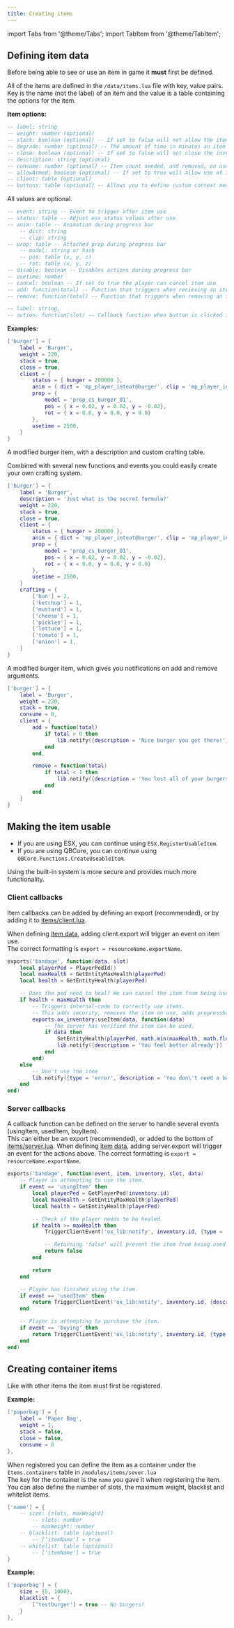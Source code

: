 ```yaml
---
title: Creating items
---
```


import Tabs from '@theme/Tabs';
import TabItem from '@theme/TabItem';

## Defining item data

Before being able to see or use an item in game it **must** first be defined.

All of the items are defined in the `/data/items.lua` file with key, value pairs.  
Key is the name (not the label) of an item and the value is a table containing the
options for the item.

**Item options:**
<Tabs>
<TabItem value='shared' label='Shared'>

```lua
-- label: string
-- weight: number (optional)
-- stack: boolean (optional) -- If set to false will not allow the item to be stacked
-- degrade: number (optional) -- The amount of time in minutes an item will degrade after
-- close: boolean (optional) -- If set to false will not close the inventory on item use
-- description: string (optional)
-- consume: number (optional) -- Item count needed, and removed, on use. (Default: 1) Set to a decimal for durability loss (0.2 = 20%)
-- allowArmed: boolean (optional) -- If set to true will allow use of item while armed with a weapon
-- client: table (optional)
-- buttons: table (optional) -- Allows you to define custom context menu functions for the item
```

</TabItem>
<TabItem value='client' label='Client'>

All values are optional.

```lua
-- event: string -- Event to trigger after item use
-- status: table -- Adjust esx_status values after use
-- anim: table -- Animation during progress bar
    -- dict: string
    -- clip: string
-- prop: table -- Attached prop during progress bar
    -- model: string or hash
    -- pos: table (x, y, z)
    -- rot: table (x, y, z)
-- disable: boolean -- Disables actions during progress bar
-- usetime: number
-- cancel: boolean -- If set to true the player can cancel item use
-- add: function(total) -- Function that triggers when recieving an item (Returns total item count as `total`)
-- remove: function(total) -- Function that triggers when removing an item (Returns total item count as `total`)
```

</TabItem>
<TabItem value='buttons' label='Buttons'>

```lua
-- label: string,
-- action: function(slot) -- Callback function when button is clicked in context menu, returns item slot
```

</TabItem>
</Tabs>

**Examples:**
<Tabs>
<TabItem value='burger' label='Burger'>

```lua
['burger'] = {
    label = 'Burger',
    weight = 220,
    stack = true,
    close = true,
    client = {
        status = { hunger = 200000 },
        anim = { dict = 'mp_player_inteat@burger', clip = 'mp_player_int_eat_burger_fp' },
        prop = {
            model = 'prop_cs_burger_01',
            pos = { x = 0.02, y = 0.02, y = -0.02},
            rot = { x = 0.0, y = 0.0, y = 0.0}
        },
        usetime = 2500,
    }
}
```

</TabItem>
<TabItem value='custom_burger' label='Custom burger'>

A modified burger item, with a description and custom crafting table.

Combined with several new functions and events you could easily create your own crafting system.

```lua
['burger'] = {
    label = 'Burger',
    description = 'Just what is the secret formula?'
    weight = 220,
    stack = true,
    close = true,
    client = {
        status = { hunger = 200000 },
        anim = { dict = 'mp_player_inteat@burger', clip = 'mp_player_int_eat_burger_fp' },
        prop = {
            model = 'prop_cs_burger_01',
            pos = { x = 0.02, y = 0.02, y = -0.02},
            rot = { x = 0.0, y = 0.0, y = 0.0}
        },
        usetime = 2500,
    }
    crafting = {
        ['bun'] = 2,
        ['ketchup'] = 1,
        ['mustard'] = 1,
        ['cheese'] = 1,
        ['pickles'] = 1,
        ['lettuce'] = 1,
        ['tomato'] = 1,
        ['onion'] = 1,
    }
}
```

</TabItem>
<TabItem value='notify_burger' label='Notify burger'>

A modified burger item, which gives you notifications on add and remove arguments.

```lua
['burger'] = {
    label = 'Burger',
    weight = 220,
    stack = true,
    consume = 0,
    client = {
        add = function(total)
            if total > 0 then
                lib.notify({description = 'Nice burger you got there!'})
            end
        end,

        remove = function(total)
            if total < 1 then
                lib.notify({description = 'You lost all of your burgers!'})
            end
        end
    }
}
```

</TabItem>
</Tabs>

## Making the item usable

- If you are using ESX, you can continue using `ESX.RegisterUsableItem`.
- If you are using QBCore, you can continue using `QBCore.Functions.CreateUseableItem`.

Using the built-in system is more secure and provides much more functionality.

### Client callbacks

Item callbacks can be added by defining an export (recommended), or by adding it to [items/client.lua](https://github.com/overextended/ox_inventory/blob/main/modules/items/client.lua#L33).

When defining [item data](https://github.com/overextended/ox_inventory/blob/main/data/items.lua#L11), adding client.export will trigger an event on item use.  
The correct formatting is `export = resourceName.exportName`.

```lua
exports('bandage', function(data, slot)
    local playerPed = PlayerPedId()
    local maxHealth = GetEntityMaxHealth(playerPed)
    local health = GetEntityHealth(playerPed)

    -- Does the ped need to heal? We can cancel the item from being used.
    if health < maxHealth then
        -- Triggers internal-code to correctly use items.
        -- This adds security, removes the item on use, adds progressbar support, and is necessary for server callbacks.
        exports.ox_inventory:useItem(data, function(data)
            -- The server has verified the item can be used.
            if data then
                SetEntityHealth(playerPed, math.min(maxHealth, math.floor(health + maxHealth / 16)))
                lib.notify({description = 'You feel better already'})
            end
        end)
    else
        -- Don't use the item
        lib.notify({type = 'error', description = 'You don\'t need a bandage right now'})
    end
end)
```

### Server callbacks

A callback function can be defined on the server to handle several events (usingItem, usedItem, buyItem).  
This can either be an export (recommended), or added to the bottom of [items/server.lua](https://github.com/overextended/ox_inventory/blob/main/modules/items/server.lua). 
When defining [item data](https://github.com/overextended/ox_inventory/blob/main/data/items.lua#L14), adding server.export will trigger an event for the actions above.
The correct formatting is `export = resourceName.exportName`.

```lua
exports('bandage', function(event, item, inventory, slot, data)
    -- Player is attempting to use the item.
    if event == 'usingItem' then
        local playerPed = GetPlayerPed(inventory.id)
        local maxHealth = GetEntityMaxHealth(playerPed)
        local health = GetEntityHealth(playerPed)

        -- Check if the player needs to be healed.
        if health >= maxHealth then
            TriggerClientEvent('ox_lib:notify', inventory.id, {type = 'error', description = 'You don\'t need a bandage right now'})

            -- Returning 'false' will prevent the item from being used
            return false
        end

        return
    end

    -- Player has finished using the item.
    if event == 'usedItem' then
        return TriggerClientEvent('ox_lib:notify', inventory.id, {description = 'You feel better already'})
    end

    -- Player is attempting to purchase the item.
    if event == 'buying' then
        return TriggerClientEvent('ox_lib:notify', inventory.id, {type = 'success', description = 'You bought a bandage'})
    end
end)
```

## Creating container items

Like with other items the item must first be registered.

**Example:**

```lua
['paperbag'] = {
    label = 'Paper Bag',
    weight = 1,
    stack = false,
    close = false,
    consume = 0
},
```

When registered you can define the item as a container under the `Items.containers` table in `/modules/items/sever.lua`  
The key for the container is the `name` you gave it when registering the item.  
You can also define the number of slots, the maximum weight, blacklist and whitelist items.

```lua
['name'] = {
    -- size: {slots, maxWeight}
        -- slots: number
        -- maxWeight: number
    -- blacklist: table (optional)
        -- ['itemName'] = true
    -- whitelist: table (optional)
        -- ['itemName'] = true
}
```

**Example:**

```lua
['paperbag'] = {
    size = {5, 1000},
    blacklist = {
        ['testburger'] = true -- No burgers!
    }
},
```

